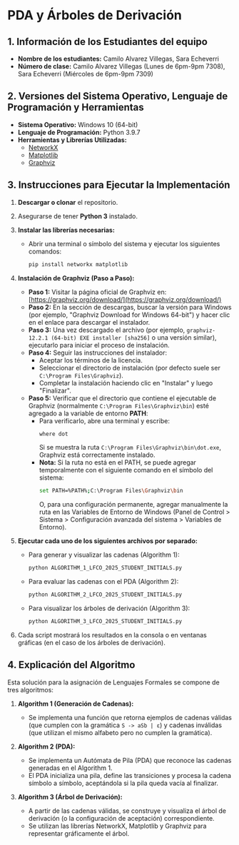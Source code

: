 # PDA y Árboles de Derivación

## 1. Información de los Estudiantes del equipo
- **Nombre de los estudiantes:** Camilo Alvarez Villegas, Sara Echeverri
- **Número de clase:** Camilo Alvarez Villegas (Lunes de 6pm-9pm 7308), Sara Echeverri (Miércoles de 6pm-9pm 7309)

## 2. Versiones del Sistema Operativo, Lenguaje de Programación y Herramientas
- **Sistema Operativo:** Windows 10 (64-bit)
- **Lenguaje de Programación:** Python 3.9.7
- **Herramientas y Librerías Utilizadas:**
  - [NetworkX](https://networkx.org)
  - [Matplotlib](https://matplotlib.org)
  - [Graphviz](https://graphviz.org)

## 3. Instrucciones para Ejecutar la Implementación

1. **Descargar o clonar** el repositorio.

2. Asegurarse de tener **Python 3** instalado.

3. **Instalar las librerías necesarias:**

   - Abrir una terminal o símbolo del sistema y ejecutar los siguientes comandos:
   
     ```bash
     pip install networkx matplotlib
     ```

4. **Instalación de Graphviz (Paso a Paso):**

   - **Paso 1:** Visitar la página oficial de Graphviz en: [https://graphviz.org/download/](https://graphviz.org/download/)
   - **Paso 2:** En la sección de descargas, buscar la versión para Windows (por ejemplo, "Graphviz Download for Windows 64-bit") y hacer clic en el enlace para descargar el instalador.
   - **Paso 3:** Una vez descargado el archivo (por ejemplo, `graphviz-12.2.1 (64-bit) EXE installer [sha256]` o una versión similar), ejecutarlo para iniciar el proceso de instalación.
   - **Paso 4:** Seguir las instrucciones del instalador:
     - Aceptar los términos de la licencia.
     - Seleccionar el directorio de instalación (por defecto suele ser `C:\Program Files\Graphviz`).
     - Completar la instalación haciendo clic en "Instalar" y luego "Finalizar".
   - **Paso 5:** Verificar que el directorio que contiene el ejecutable de Graphviz (normalmente `C:\Program Files\Graphviz\bin`) esté agregado a la variable de entorno **PATH**:
     - Para verificarlo, abre una terminal y escribe:
       ```bash
       where dot
       ```
       Si se muestra la ruta `C:\Program Files\Graphviz\bin\dot.exe`, Graphviz está correctamente instalado.
     - **Nota:** Si la ruta no está en el PATH, se puede agregar temporalmente con el siguiente comando en el símbolo del sistema:
       ```bash
       set PATH=%PATH%;C:\Program Files\Graphviz\bin
       ```
       O, para una configuración permanente, agregar manualmente la ruta en las Variables de Entorno de Windows (Panel de Control > Sistema > Configuración avanzada del sistema > Variables de Entorno).

5. **Ejecutar cada uno de los siguientes archivos por separado:**

   - Para generar y visualizar las cadenas (Algorithm 1):
     ```bash
     python ALGORITHM_1_LFCO_2025_STUDENT_INITIALS.py
     ```
   - Para evaluar las cadenas con el PDA (Algorithm 2):
     ```bash
     python ALGORITHM_2_LFCO_2025_STUDENT_INITIALS.py
     ```
   - Para visualizar los árboles de derivación (Algorithm 3):
     ```bash
     python ALGORITHM_3_LFCO_2025_STUDENT_INITIALS.py
     ```

6. Cada script mostrará los resultados en la consola o en ventanas gráficas (en el caso de los árboles de derivación).

## 4. Explicación del Algoritmo

Esta solución para la asignación de Lenguajes Formales se compone de tres algoritmos:

1. **Algorithm 1 (Generación de Cadenas):**
   - Se implementa una función que retorna ejemplos de cadenas válidas (que cumplen con la gramática `S -> aSb | ε`) y cadenas inválidas (que utilizan el mismo alfabeto pero no cumplen la gramática).

2. **Algorithm 2 (PDA):**
   - Se implementa un Autómata de Pila (PDA) que reconoce las cadenas generadas en el Algorithm 1.
   - El PDA inicializa una pila, define las transiciones y procesa la cadena símbolo a símbolo, aceptándola si la pila queda vacía al finalizar.

3. **Algorithm 3 (Árbol de Derivación):**
   - A partir de las cadenas válidas, se construye y visualiza el árbol de derivación (o la configuración de aceptación) correspondiente.
   - Se utilizan las librerías NetworkX, Matplotlib y Graphviz para representar gráficamente el árbol.
